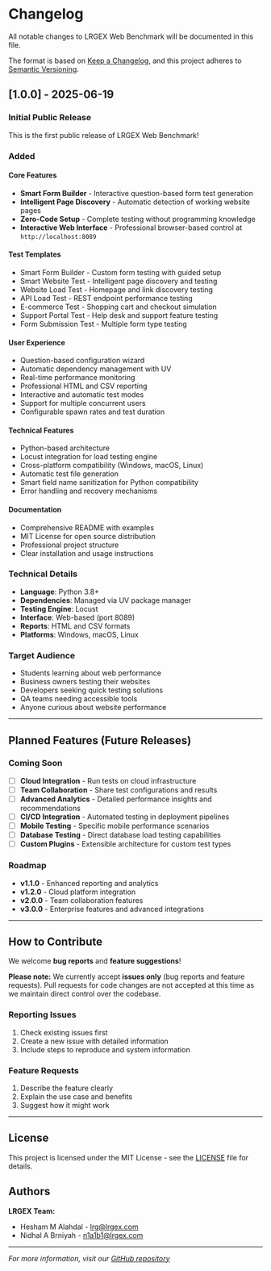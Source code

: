 # Changelog

All notable changes to LRGEX Web Benchmark will be documented in this file.

The format is based on [Keep a Changelog](https://keepachangelog.com/en/1.0.0/),
and this project adheres to [Semantic Versioning](https://semver.org/spec/v2.0.0.html).

## [1.0.0] - 2025-06-19

### Initial Public Release

This is the first public release of LRGEX Web Benchmark!

### Added

#### Core Features

- **Smart Form Builder** - Interactive question-based form test generation
- **Intelligent Page Discovery** - Automatic detection of working website pages
- **Zero-Code Setup** - Complete testing without programming knowledge
- **Interactive Web Interface** - Professional browser-based control at `http://localhost:8089`

#### Test Templates

- Smart Form Builder - Custom form testing with guided setup
- Smart Website Test - Intelligent page discovery and testing
- Website Load Test - Homepage and link discovery testing
- API Load Test - REST endpoint performance testing
- E-commerce Test - Shopping cart and checkout simulation
- Support Portal Test - Help desk and support feature testing
- Form Submission Test - Multiple form type testing

#### User Experience

- Question-based configuration wizard
- Automatic dependency management with UV
- Real-time performance monitoring
- Professional HTML and CSV reporting
- Interactive and automatic test modes
- Support for multiple concurrent users
- Configurable spawn rates and test duration

#### Technical Features

- Python-based architecture
- Locust integration for load testing engine
- Cross-platform compatibility (Windows, macOS, Linux)
- Automatic test file generation
- Smart field name sanitization for Python compatibility
- Error handling and recovery mechanisms

#### Documentation

- Comprehensive README with examples
- MIT License for open source distribution
- Professional project structure
- Clear installation and usage instructions

### Technical Details

- **Language**: Python 3.8+
- **Dependencies**: Managed via UV package manager
- **Testing Engine**: Locust
- **Interface**: Web-based (port 8089)
- **Reports**: HTML and CSV formats
- **Platforms**: Windows, macOS, Linux

### Target Audience

- Students learning about web performance
- Business owners testing their websites
- Developers seeking quick testing solutions
- QA teams needing accessible tools
- Anyone curious about website performance

---

## Planned Features (Future Releases)

### Coming Soon

- [ ] **Cloud Integration** - Run tests on cloud infrastructure
- [ ] **Team Collaboration** - Share test configurations and results
- [ ] **Advanced Analytics** - Detailed performance insights and recommendations
- [ ] **CI/CD Integration** - Automated testing in deployment pipelines
- [ ] **Mobile Testing** - Specific mobile performance scenarios
- [ ] **Database Testing** - Direct database load testing capabilities
- [ ] **Custom Plugins** - Extensible architecture for custom test types

### Roadmap

- **v1.1.0** - Enhanced reporting and analytics
- **v1.2.0** - Cloud platform integration
- **v2.0.0** - Team collaboration features
- **v3.0.0** - Enterprise features and advanced integrations

---

## How to Contribute

We welcome **bug reports** and **feature suggestions**!

**Please note:** We currently accept **issues only** (bug reports and feature requests). Pull requests for code changes are not accepted at this time as we maintain direct control over the codebase.

### Reporting Issues

1. Check existing issues first
2. Create a new issue with detailed information
3. Include steps to reproduce and system information

### Feature Requests

1. Describe the feature clearly
2. Explain the use case and benefits
3. Suggest how it might work

---

## License

This project is licensed under the MIT License - see the [LICENSE](LICENSE) file for details.

## Authors

**LRGEX Team:**

- Hesham M Alahdal - lrg@lrgex.com
- Nidhal A Brniyah - n1a1b1@lrgex.com

---

_For more information, visit our [GitHub repository](https://github.com/LRGEX/LRGEX-Web-Benchmark)_
